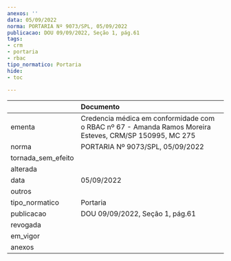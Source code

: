 ```yaml
---
anexos: ''
data: 05/09/2022
norma: PORTARIA Nº 9073/SPL, 05/09/2022
publicacao: DOU 09/09/2022, Seção 1, pág.61
tags:
- crm
- portaria
- rbac
tipo_normatico: Portaria
hide: 
- toc 
 
---
```


|                    | Documento                                                                                               |
|:-------------------|:--------------------------------------------------------------------------------------------------------|
| ementa             | Credencia médica em conformidade com o RBAC nº 67 - Amanda Ramos Moreira Esteves, CRM/SP 150995, MC 275 |
| norma              | PORTARIA Nº 9073/SPL, 05/09/2022                                                                        |
| tornada_sem_efeito |                                                                                                         |
| alterada           |                                                                                                         |
| data               | 05/09/2022                                                                                              |
| outros             |                                                                                                         |
| tipo_normatico     | Portaria                                                                                                |
| publicacao         | DOU 09/09/2022, Seção 1, pág.61                                                                         |
| revogada           |                                                                                                         |
| em_vigor           |                                                                                                         |
| anexos             |                                                                                                         |